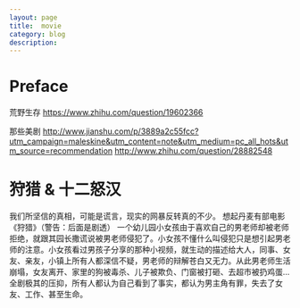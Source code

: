 ```yaml
---
layout: page
title:	movie
category: blog
description:
---
```

# Preface
荒野生存
https://www.zhihu.com/question/19602366

那些美剧
http://www.jianshu.com/p/3889a2c55fcc?utm_campaign=maleskine&utm_content=note&utm_medium=pc_all_hots&utm_source=recommendation
http://www.zhihu.com/question/28882548

# 狩猎 & 十二怒汉
我们所坚信的真相，可能是谎言，现实的网暴反转真的不少。
想起丹麦有部电影《狩猎》（警告：后面是剧透）
一个幼儿园小女孩由于喜欢自己的男老师却被老师拒绝，就跟其园长撒谎说被男老师侵犯了。小女孩不懂什么叫侵犯只是想引起男老师的注意。小女孩看过男孩子分享的那种小视频，就生动的描述给大人，同事、女友、亲友，小镇上所有人都深信不疑，男老师的辩解苍白又无力。从此男老师生活崩塌，女友离开、家里的狗被毒杀、儿子被欺负、门窗被打砸、去超市被扔鸡蛋...全剧极其的压抑，所有人都认为自己看到了事实，都认为男主角有罪，失去了女友、工作、甚至生命。